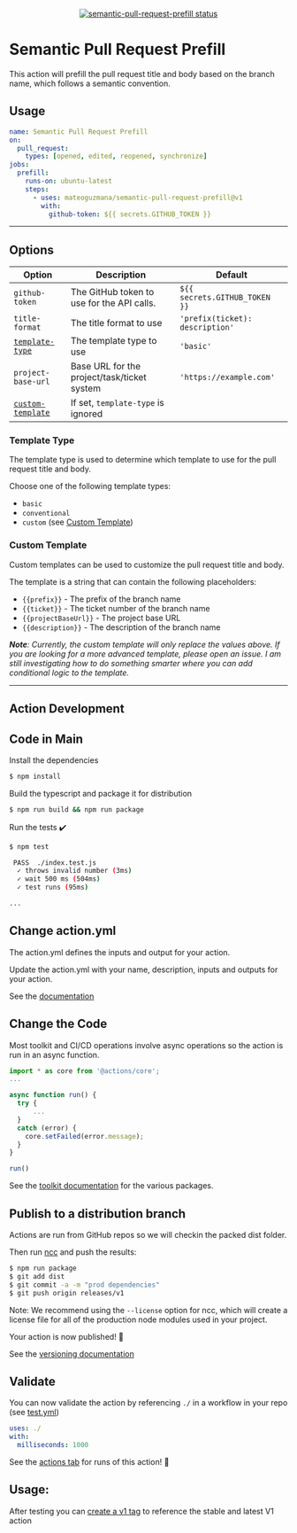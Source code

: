 <p align="center">
  <a href="https://github.com/mateoguzmana/semantic-pull-request-prefill/actions"><img alt="semantic-pull-request-prefill status" src="https://github.com/mateoguzmana/semantic-pull-request-prefill/workflows/build-test/badge.svg"></a>
</p>

# Semantic Pull Request Prefill

This action will prefill the pull request title and body based on the branch name, which follows a semantic convention.

## Usage

```yaml
name: Semantic Pull Request Prefill
on:
  pull_request:
    types: [opened, edited, reopened, synchronize]
jobs:
  prefill:
    runs-on: ubuntu-latest
    steps:
      - uses: mateoguzmana/semantic-pull-request-prefill@v1
        with:
          github-token: ${{ secrets.GITHUB_TOKEN }}
```

---

## Options

| Option                                | Description                                 | Default                         |
| ------------------------------------- | ------------------------------------------- | ------------------------------- |
| `github-token`                        | The GitHub token to use for the API calls.  | `${{ secrets.GITHUB_TOKEN }}`   |
| `title-format`                        | The title format to use                     | `'prefix(ticket): description'` |
| [`template-type`](#template-type)     | The template type to use                    | `'basic'`                       |
| `project-base-url`                    | Base URL for the project/task/ticket system | `'https://example.com'`         |
| [`custom-template`](#custom-template) | If set, `template-type` is ignored          |                                 |

### Template Type

The template type is used to determine which template to use for the pull request title and body.

Choose one of the following template types:

- `basic`
- `conventional`
- `custom` (see [Custom Template](#custom-template))

### Custom Template

Custom templates can be used to customize the pull request title and body.

The template is a string that can contain the following placeholders:

- `{{prefix}}` - The prefix of the branch name
- `{{ticket}}` - The ticket number of the branch name
- `{{projectBaseUrl}}` - The project base URL
- `{{description}}` - The description of the branch name

_**Note**: Currently, the custom template will only replace the values above. If you are looking for a more advanced template, please open an issue. I am still investigating how to do something smarter where you can add conditional logic to the template._

---

## Action Development

## Code in Main

Install the dependencies

```bash
$ npm install
```

Build the typescript and package it for distribution

```bash
$ npm run build && npm run package
```

Run the tests :heavy_check_mark:

```bash
$ npm test

 PASS  ./index.test.js
  ✓ throws invalid number (3ms)
  ✓ wait 500 ms (504ms)
  ✓ test runs (95ms)

...
```

## Change action.yml

The action.yml defines the inputs and output for your action.

Update the action.yml with your name, description, inputs and outputs for your action.

See the [documentation](https://help.github.com/en/articles/metadata-syntax-for-github-actions)

## Change the Code

Most toolkit and CI/CD operations involve async operations so the action is run in an async function.

```javascript
import * as core from '@actions/core';
...

async function run() {
  try {
      ...
  }
  catch (error) {
    core.setFailed(error.message);
  }
}

run()
```

See the [toolkit documentation](https://github.com/actions/toolkit/blob/master/README.md#packages) for the various packages.

## Publish to a distribution branch

Actions are run from GitHub repos so we will checkin the packed dist folder.

Then run [ncc](https://github.com/zeit/ncc) and push the results:

```bash
$ npm run package
$ git add dist
$ git commit -a -m "prod dependencies"
$ git push origin releases/v1
```

Note: We recommend using the `--license` option for ncc, which will create a license file for all of the production node modules used in your project.

Your action is now published! :rocket:

See the [versioning documentation](https://github.com/actions/toolkit/blob/master/docs/action-versioning.md)

## Validate

You can now validate the action by referencing `./` in a workflow in your repo (see [test.yml](.github/workflows/test.yml))

```yaml
uses: ./
with:
  milliseconds: 1000
```

See the [actions tab](https://github.com/actions/typescript-action/actions) for runs of this action! :rocket:

## Usage:

After testing you can [create a v1 tag](https://github.com/actions/toolkit/blob/master/docs/action-versioning.md) to reference the stable and latest V1 action
